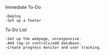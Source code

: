 Immediate To-Do
	
	-Deploy
	-Set up a footer
	




To-Do List

	-Set up the webpage, unresponsive.
	-Add log-in controls/add database.
	-Create progress monitor and user tracking.
	
